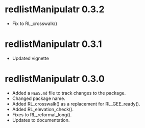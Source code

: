 # redlistManipulatr 0.3.2

* Fix to RL_crosswalk()

# redlistManipulatr 0.3.1

* Updated vignette

# redlistManipulatr 0.3.0

* Added a `NEWS.md` file to track changes to the package.
* Changed package name.
* Added RL_crosswalk() as a replacement for RL_GEE_ready().
* Added RL_elevation_check().
* Fixes to RL_reformat_long().
* Updates to documentation.
